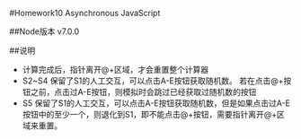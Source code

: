 #Homework10 Asynchronous JavaScript

##Node版本
v7.0.0

##说明
* 计算完成后，指针离开@+区域，才会重置整个计算器
* S2~S4
保留了S1的人工交互，可以点击A-E按钮获取随机数。
若在点击@+按钮之前，点击过A-E按钮，则模拟时会跳过已经获取过随机数的按钮
* S5
保留了S1的人工交互，可以点击A-E按钮获取随机数，但是如果点击过A-E按钮中的至少一个，则退化到S1，即不能点击@+按钮，需要指针离开@+区域来重置。
